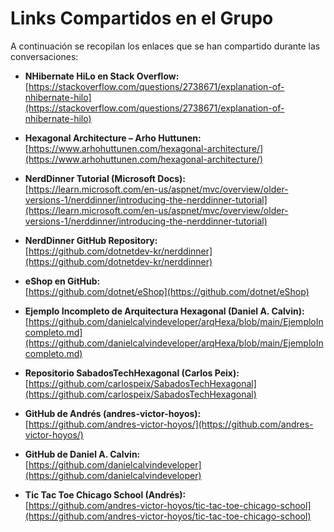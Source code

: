 # Links Compartidos en el Grupo

A continuación se recopilan los enlaces que se han compartido durante las conversaciones:

- **NHibernate HiLo en Stack Overflow:**  
  [https://stackoverflow.com/questions/2738671/explanation-of-nhibernate-hilo](https://stackoverflow.com/questions/2738671/explanation-of-nhibernate-hilo)

- **Hexagonal Architecture – Arho Huttunen:**  
  [https://www.arhohuttunen.com/hexagonal-architecture/](https://www.arhohuttunen.com/hexagonal-architecture/)

- **NerdDinner Tutorial (Microsoft Docs):**  
  [https://learn.microsoft.com/en-us/aspnet/mvc/overview/older-versions-1/nerddinner/introducing-the-nerddinner-tutorial](https://learn.microsoft.com/en-us/aspnet/mvc/overview/older-versions-1/nerddinner/introducing-the-nerddinner-tutorial)

- **NerdDinner GitHub Repository:**  
  [https://github.com/dotnetdev-kr/nerddinner](https://github.com/dotnetdev-kr/nerddinner)

- **eShop en GitHub:**  
  [https://github.com/dotnet/eShop](https://github.com/dotnet/eShop)

- **Ejemplo Incompleto de Arquitectura Hexagonal (Daniel A. Calvin):**  
  [https://github.com/danielcalvindeveloper/arqHexa/blob/main/EjemploIncompleto.md](https://github.com/danielcalvindeveloper/arqHexa/blob/main/EjemploIncompleto.md)

- **Repositorio SabadosTechHexagonal (Carlos Peix):**  
  [https://github.com/carlospeix/SabadosTechHexagonal](https://github.com/carlospeix/SabadosTechHexagonal)

- **GitHub de Andrés (andres-victor-hoyos):**  
  [https://github.com/andres-victor-hoyos/](https://github.com/andres-victor-hoyos/)

- **GitHub de Daniel A. Calvin:**  
  [https://github.com/danielcalvindeveloper](https://github.com/danielcalvindeveloper)

- **Tic Tac Toe Chicago School (Andrés):**  
  [https://github.com/andres-victor-hoyos/tic-tac-toe-chicago-school](https://github.com/andres-victor-hoyos/tic-tac-toe-chicago-school)
